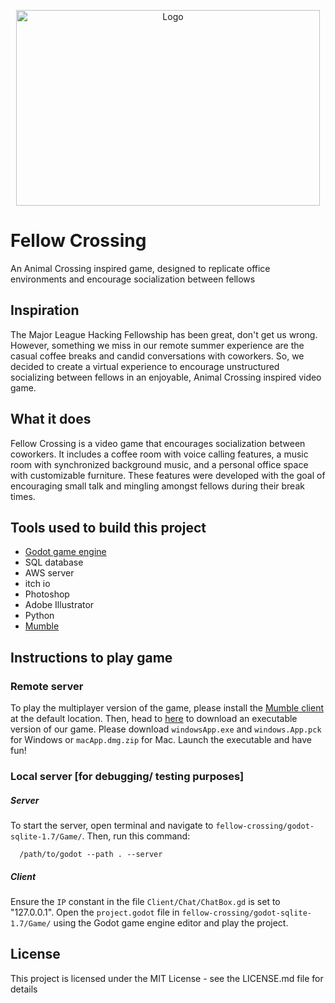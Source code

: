 <p align="center"> <img src="https://imgur.com/d4drRso.png" align="center" alt="Logo" width="486" height="313"></p>

# Fellow Crossing
An Animal Crossing inspired game, designed to replicate office environments and encourage socialization between fellows


## Inspiration
The Major League Hacking Fellowship has been great, don't get us wrong. However, something we miss in our remote summer experience are the casual coffee breaks and candid conversations with coworkers. So, we decided to create a virtual experience to encourage unstructured socializing between fellows in an enjoyable, Animal Crossing inspired video game.  


## What it does
Fellow Crossing is a video game that encourages socialization between coworkers. It includes a coffee room with voice calling features, a music room with synchronized background music, and a personal office space with customizable furniture. These features were developed with the goal of encouraging small talk and mingling amongst fellows during their break times. 


## Tools used to build this project
 - [Godot game engine](https://godotengine.org/download/windows)
 - SQL database
 - AWS server
 - itch io
 - Photoshop
 - Adobe Illustrator
 - Python 
 - [Mumble](https://www.mumble.com/mumble-download.php)


## Instructions to play game

### Remote server
To play the multiplayer version of the game, please install the [Mumble client](https://www.mumble.com/mumble-download.php) at the default location. Then, head to [here](https://stellaw1.itch.io/fellow-crossing) to download an executable version of our game. Please download `windowsApp.exe` and `windows.App.pck` for Windows or `macApp.dmg.zip`  for Mac. Launch the executable and have fun!


### Local server [for debugging/ testing purposes]
##### Server
To start the server, open terminal and navigate to `fellow-crossing/godot-sqlite-1.7/Game/`. Then, run this command:

```
  /path/to/godot --path . --server
```

##### Client
Ensure the `IP` constant in the file `Client/Chat/ChatBox.gd` is set to "127.0.0.1". Open the `project.godot` file in `fellow-crossing/godot-sqlite-1.7/Game/` using the Godot game engine editor and play the project.


## License

This project is licensed under the MIT License - see the LICENSE.md file for details
